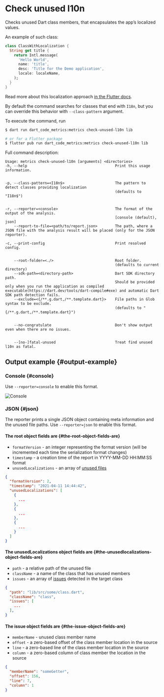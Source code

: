 # Check unused l10n

Checks unused Dart class members, that encapsulates the app’s localized values.

An example of such class:

```dart
class ClassWithLocalization {
  String get title {
    return Intl.message(
      'Hello World',
      name: 'title',
      desc: 'Title for the Demo application',
      locale: localeName,
    );
  }
}
```

Read more about this localization approach [in the Flutter docs](https://flutter.dev/docs/development/accessibility-and-localization/internationalization#defining-a-class-for-the-apps-localized-resources).

By default the command searches for classes that end with `I18n`, but you can override this behavior with `--class-pattern` argument.

To execute the command, run

```sh
$ dart run dart_code_metrics:metrics check-unused-l10n lib

# or for a Flutter package
$ flutter pub run dart_code_metrics:metrics check-unused-l10n lib
```

Full command description:

```text
Usage: metrics check-unused-l10n [arguments] <directories>
-h, --help                                        Print this usage information.


-p, --class-pattern=<I18n$>                       The pattern to detect classes providing localization
                                                  (defaults to "I18n$")


-r, --reporter=<console>                          The format of the output of the analysis.
                                                  [console (default), json]
    --report-to-file=<path/to/report.json>        The path, where a JSON file with the analysis result will be placed (only for the JSON reporter).

-c, --print-config                                Print resolved config.


    --root-folder=<./>                            Root folder.
                                                  (defaults to current directory)
    --sdk-path=<directory-path>                   Dart SDK directory path.
                                                  Should be provided only when you run the application as compiled executable(https://dart.dev/tools/dart-compile#exe) and automatic Dart SDK path detection fails.
    --exclude=<{/**.g.dart,/**.template.dart}>    File paths in Glob syntax to be exclude.
                                                  (defaults to "{/**.g.dart,/**.template.dart}")


    --no-congratulate                             Don't show output even when there are no issues.


    --[no-]fatal-unused                           Treat find unused l10n as fatal.
```

## Output example {#output-example}

### Console {#console}

Use `--reporter=console` to enable this format.

![Console](../../static/img/unused-l10n-console-report.png)

### JSON {#json}

The reporter prints a single JSON object containing meta information and the unused file paths. Use `--reporter=json` to enable this format.

#### The **root** object fields are {#the-root-object-fields-are}

- `formatVersion` - an integer representing the format version (will be incremented each time the serialization format changes)
- `timestamp` - a creation time of the report in YYYY-MM-DD HH:MM:SS format
- `unusedLocalizations` - an array of [unused files](#the-unusedlocalizations-object-fields-are)

```JSON
{
  "formatVersion": 2,
  "timestamp": "2021-04-11 14:44:42",
  "unusedLocalizations": [
    {
      ...
    },
    {
      ...
    },
    {
      ...
    }
  ]
}
```

#### The **unusedLocalizations** object fields are {#the-unusedlocalizations-object-fields-are}

- `path` - a relative path of the unused file
- `className` - a name of the class that has unused members
- `issues` - an array of [issues](#the-issue-object-fields-are) detected in the target class

```JSON
{
  "path": "lib/src/some/class.dart",
  "className": "class",
  "issues": [
    ...
  ],
}
```

#### The **issue** object fields are {#the-issue-object-fields-are}

- `memberName` - unused class member name
- `offset` - a zero-based offset of the class member location in the source
- `line` - a zero-based line of the class member  location in the source
- `column` - a zero-based column of class member  the location in the source

```JSON
{
  "memberName": "someGetter",
  "offset": 156,
  "line": 7,
  "column": 1
}
```
